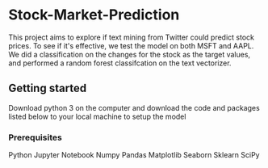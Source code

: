 # Stock-Market-Prediction
This project aims to explore if text mining from Twitter could predict stock prices. To see if it's effective, we test the model on both MSFT and AAPL. We did a classification on the changes for the stock as the target values, and performed a random forest classifcation on the text vectorizer.

## Getting started
Download python 3 on the computer and download the code and packages listed below to your local machine to setup the model

### Prerequisites
Python
Jupyter Notebook
Numpy
Pandas
Matplotlib
Seaborn
Sklearn
SciPy
